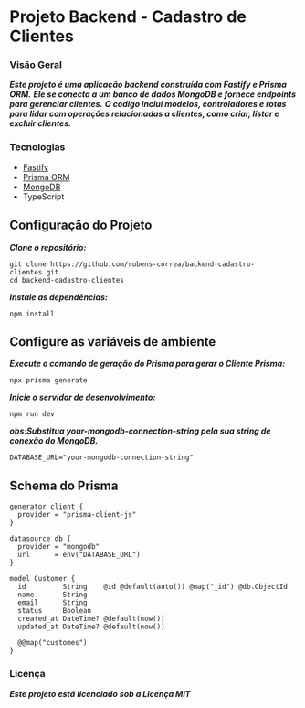 # Projeto Backend - Cadastro de Clientes
### Visão Geral
 ***Este projeto é uma aplicação backend construída com Fastify e Prisma ORM.*** 
 ***Ele se conecta a um banco de dados MongoDB e fornece endpoints para gerenciar clientes.***
 ***O código inclui modelos, controladores e rotas para lidar com operações relacionadas a clientes, como criar, listar e excluir clientes.***

 ### Tecnologias
<ul>
 <li><a href="https://fastify.dev/"> Fastify </a></li>
 <li><a href="https://www.prisma.io//"> Prisma ORM </a></li>
 <li><a href="https://www.mongodb.com/"> MongoDB </a></li>
 <li>TypeScript</li>
</ul>

## Configuração do Projeto

***Clone o repositório:***
```
git clone https://github.com/rubens-correa/backend-cadastro-clientes.git
cd backend-cadastro-clientes

```

***Instale as dependências:***

```
npm install

```
## Configure as variáveis de ambiente

***Execute o comando de geração do Prisma para gerar o Cliente Prisma:***

```
npx prisma generate

```

***Inicie o servidor de desenvolvimento:***
```
npm run dev

```

***obs:Substitua your-mongodb-connection-string pela sua string de conexão do MongoDB.***

```
DATABASE_URL="your-mongodb-connection-string"

```
## Schema do Prisma

````
generator client {
  provider = "prisma-client-js"
}

datasource db {
  provider = "mongodb"
  url      = env("DATABASE_URL")
}

model Customer {
  id         String    @id @default(auto()) @map("_id") @db.ObjectId
  name       String
  email      String
  status     Boolean
  created_at DateTime? @default(now())
  updated_at DateTime? @default(now())

  @@map("customes")
}

````

### Licença

***Este projeto está licenciado sob a Licença MIT***
